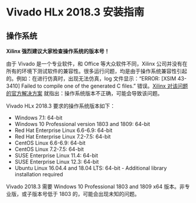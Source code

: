 # Vivado HLx 2018.3 安装指南

## 操作系统

**Xilinx 强烈建议大家检查操作系统的版本号！**

由于 Vivado 是一个专业软件，和 Office 等大众软件不同，Xilinx 公司并没有在所有的环境下测试软件的兼容性。很多运行问题，均是由于操作系统兼容性引起的。例如：在进行仿真时，出现无法仿真，log 文件显示：“ERROR: [XSIM 43-3410] Failed to compile one of the generated C files.” 错误。[Xilinx 对该问题的官方解决方案](https://forums.xilinx.com/t5/Simulation-and-Verification/ERROR-XSIM-43-3410-Failed-to-compile-one-of-the-generated-C/td-p/713272) 就指出：操作系统版本不正确，可能会导致该问题。

Vivado HLx 2018.3 要求的操作系统版本如下：
- Windows 7.1: 64-bit
- Windows 10 Professional version 1803 and 1809: 64-bit
- Red Hat Enterprise Linux 6.6-6.9: 64-bit
- Red Hat Enterprise Linux 7.2-7.5: 64-bit
- CentOS Linux 6.6-6.9: 64-bit
- CentOS Linux 7.2-7.5: 64-bit
- SUSE Enterprise Linux 11.4: 64-bit
- SUSE Enterprise Linux 12.3: 64-bit
- Ubuntu Linux 16.04.4 and 18.04 LTS: 64-bit - Additional library installation required

Vivado 2018.3 需要 Windows 10 Professional 1803 and 1809 x64 版本。非专业版，或子版本号低于 1803 的，可能会出现未知的问题。
